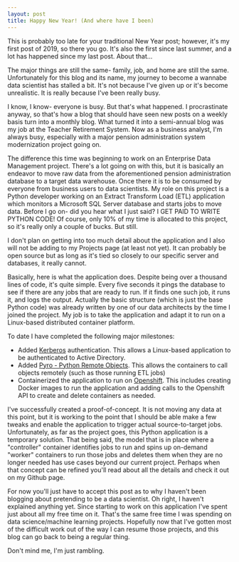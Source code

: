 ```yaml
---
layout: post
title: Happy New Year! (And where have I been)
---
```


This is probably too late for your traditional New Year post; however, it's my first post of 2019, so there you go. It's also the first since last summer, and a lot has happened since my last post. About that... 

The major things are still the same- family, job, and home are still the same. Unfortunately for this blog and its name, my journey to become a wannabe data scientist has stalled a bit. It's not because I've given up or it's become unrealistic. It is really because I've been really busy.

I know, I know- everyone is busy. But that's what happened. I procrastinate anyway, so that's how a blog that should have seen new posts on a weekly basis turn into a monthly blog. What turned it into a semi-annual blog was my job at the Teacher Retirement System. Now as a business analyst, I'm always busy, especially with a major pension administration system modernization project going on.

The difference this time was beginning to work on an Enterprise Data Management project. There's a lot going on with this, but it is basically an endeavor to move raw data from the aforementioned pension administration database to a target data warehouse.  Once there it is to be consumed by everyone from business users to data scientists. My role on this project is a Python developer working on an Extract Transform Load (ETL) application which monitors a Microsoft SQL Server database and starts jobs to move data. Before I go on- did you hear what I just said? I GET PAID TO WRITE PYTHON CODE! Of course, only 10% of my time is allocated to this project, so it's really only a couple of bucks. But still.

I don't plan on getting into too much detail about the application and I also will not be adding to my Projects page (at least not yet). It can probably be open source but as long as it's tied so closely to our specific server and databases, it really cannot. 

Basically, here is what the application does. Despite being over a thousand lines of code, it's quite simple. Every five seconds it pings the database to see if there are any jobs that are ready to run. If it finds one such job, it runs it, and logs the output. Actually the basic structure (which is just the base Python code) was already written by one of our data architects by the time I joined the project. My job is to take the application and adapt it to run on a Linux-based distributed container platform.

To date I have completed the following major milestones:
* Added [Kerberos](https://web.mit.edu/Kerberos/) authentication. This allows a Linux-based application to be authenticated to Active Directory.
* Added [Pyro - Python Remote Objects](https://pythonhosted.org/Pyro4/). This allows the containers to call objects remotely (such as those running ETL jobs)
* Containerized the application to run on [Openshift](https://www.openshift.com/). This includes creating Docker images to run the application and adding calls to the Openshift API to create and delete containers as needed.

I've successfully created a proof-of-concept. It is not moving any data at this point, but it is working to the point that I should be able make a few tweaks and enable the application to trigger actual source-to-target jobs. Unfortunately, as far as the project goes, this Python application is a temporary solution. That being said, the model that is in place where a "controller" container identifies jobs to run and spins up on-demand "worker" containers to run those jobs and deletes them when they are no longer needed has use cases beyond our current project. Perhaps when that concept can be refined you'll read about all the details and check it out on my Github page.

For now you'll just have to accept this post as to why I haven't been blogging about pretending to be a data scientist. Oh right, I haven't explained anything yet. Since starting to work on this application I've spent just about all my free time on it. That's the same free time I was spending on data science/machine learning projects. Hopefully now that I've gotten most of the difficult work out of the way I can resume those projects, and this blog can go back to being a regular thing.

Don't mind me, I'm just rambling.
